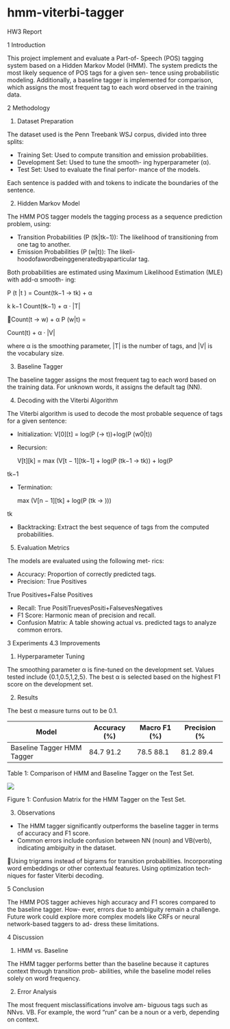 # hmm-viterbi-tagger
HW3 Report

1 Introduction

This project implement and evaluate a Part-of- Speech (POS) tagging system based on a Hidden Markov Model (HMM). The system predicts the most likely sequence of POS tags for a given sen- tence using probabilistic modeling. Additionally, a baseline tagger is implemented for comparison, which assigns the most frequent tag to each word observed in the training data.

2 Methodology

1. Dataset Preparation

The dataset used is the Penn Treebank WSJ corpus, divided into three splits:

- Training Set: Used to compute transition and emission probabilities.
- Development Set: Used to tune the smooth- ing hyperparameter (α).
- Test Set: Used to evaluate the final perfor- mance of the models.

Each sentence is padded with <START>and <STOP> tokens to indicate the boundaries of the sentence.

2. Hidden Markov Model

The HMM POS tagger models the tagging process as a sequence prediction problem, using:

- Transition Probabilities (P (tk|tk−1)): The likelihood of transitioning from one tag to another.
- Emission Probabilities (P (w|t)): The likeli- hoodofawordbeinggeneratedbyaparticular tag.

Both probabilities are estimated using Maximum Likelihood Estimation (MLE) with add-α smooth- ing:

P (t |t ) = Count(tk−1 → tk) + α

k k−1 Count(tk−1) + α · |T|

Count(t → w) + α P (w|t) =

Count(t) + α · |V|

where α is the smoothing parameter, |T| is the number of tags, and |V| is the vocabulary size.

3. Baseline Tagger

The baseline tagger assigns the most frequent tag to each word based on the training data. For unknown words, it assigns the default tag (NN).

4. Decoding with the Viterbi Algorithm

The Viterbi algorithm is used to decode the most probable sequence of tags for a given sentence:

- Initialization: V[0][t] = log(P (<START>→ t))+log(P (w0|t))
- Recursion:

  V[t][k] = max (V[t − 1][tk−1] + log(P (tk−1 → tk)) + log(P

tk−1

- Termination:

  max (V[n − 1][tk] + log(P (tk → <STOP>)))

tk

- Backtracking: Extract the best sequence of tags from the computed probabilities.
5. Evaluation Metrics

The models are evaluated using the following met- rics:

- Accuracy: Proportion of correctly predicted tags.
- Precision: True Positives

True Positives+False Positives

- Recall: True PositiTruevesPositi+FalsevesNegatives
- F1 Score: Harmonic mean of precision and recall.
- Confusion Matrix: A table showing actual vs. predicted tags to analyze common errors.

3 Experiments 4.3 Improvements

1. Hyperparameter Tuning

The smoothing parameter α is fine-tuned on the development set. Values tested include {0.1,0.5,1,2,5}. The best α is selected based on the highest F1 score on the development set.

2. Results

The best α measure turns out to be 0.1.



|Model|Accuracy (%)|Macro F1 (%)|Precision (%|
| - | - | - | - |
|Baseline Tagger HMM Tagger|84\.7 91.2|78\.5 88.1|81\.2 89.4|

Table 1: Comparison of HMM and Baseline Tagger on the Test Set.

![](Aspose.Words.4b77fb09-c466-49f3-92ea-b5cc50b1bcdb.001.png)

Figure 1: Confusion Matrix for the HMM Tagger on the Test Set.

3. Observations
- The HMM tagger significantly outperforms the baseline tagger in terms of accuracy and F1 score.
- Common errors include confusion between NN (noun) and VB(verb), indicating ambiguity in the dataset.

Using trigrams instead of bigrams for transition probabilities. Incorporating word embeddings or other contextual features. Using optimization tech- niques for faster Viterbi decoding.

5 Conclusion

The HMM POS tagger achieves high accuracy and F1 scores compared to the baseline tagger. How- ever, errors due to ambiguity remain a challenge. Future work could explore more complex models like CRFs or neural network-based taggers to ad- dress these limitations.

4 Discussion

1. HMM vs. Baseline

The HMM tagger performs better than the baseline because it captures context through transition prob- abilities, while the baseline model relies solely on word frequency.

2. Error Analysis

The most frequent misclassifications involve am- biguous tags such as NNvs. VB. For example, the word “run” can be a noun or a verb, depending on context.
